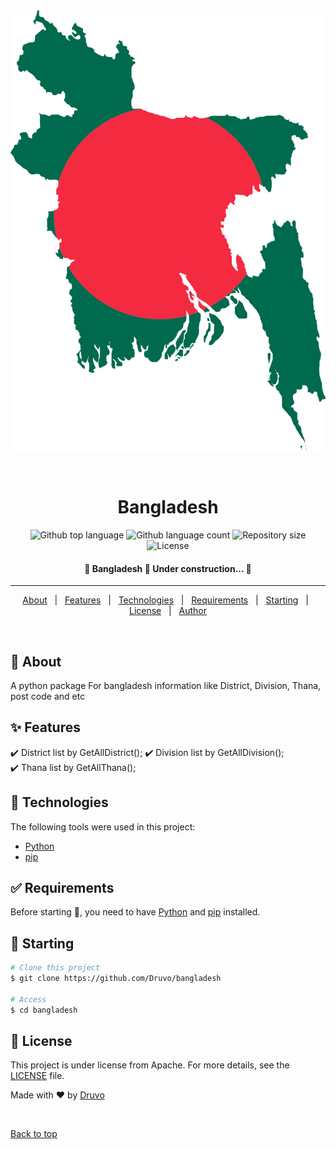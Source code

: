 <div align="center" id="top"> 
  <img src="bangladesh.png" alt="Bangladesh" />

&#xa0;

  <!-- <a href="https://bangladesh.netlify.app">Demo</a> -->
</div>

<h1 align="center">Bangladesh</h1>

<p align="center">
  <img alt="Github top language" src="https://img.shields.io/github/languages/top/Druvo/bangladesh?color=56BEB8">

  <img alt="Github language count" src="https://img.shields.io/github/languages/count/Druvo/bangladesh?color=56BEB8">

  <img alt="Repository size" src="https://img.shields.io/github/repo-size/Druvo/bangladesh?color=56BEB8">

  <img alt="License" src="https://img.shields.io/github/license/Druvo/bangladesh?color=56BEB8">

  <!-- <img alt="Github issues" src="https://img.shields.io/github/issues/Druvo/bangladesh?color=56BEB8" /> -->

  <!-- <img alt="Github forks" src="https://img.shields.io/github/forks/Druvo/bangladesh?color=56BEB8" /> -->

  <!-- <img alt="Github stars" src="https://img.shields.io/github/stars/Druvo/bangladesh?color=56BEB8" /> -->
</p>

<h4 align="center">
	🚧  Bangladesh 🚀 Under construction...  🚧
</h4>

<hr>

<p align="center">
  <a href="#dart-about">About</a> &#xa0; | &#xa0; 
  <a href="#sparkles-features">Features</a> &#xa0; | &#xa0;
  <a href="#rocket-technologies">Technologies</a> &#xa0; | &#xa0;
  <a href="#white_check_mark-requirements">Requirements</a> &#xa0; | &#xa0;
  <a href="#checkered_flag-starting">Starting</a> &#xa0; | &#xa0;
  <a href="#memo-license">License</a> &#xa0; | &#xa0;
  <a href="https://github.com/Druvo" target="_blank">Author</a>
</p>

<br>

## :dart: About

A python package For bangladesh information like District, Division, Thana, post code and etc

## :sparkles: Features

:heavy_check_mark: District list by GetAllDistrict();
:heavy_check_mark: Division list by GetAllDivision();\
:heavy_check_mark: Thana list by GetAllThana();

## :rocket: Technologies

The following tools were used in this project:

- [Python](https://www.python.org/)
- [pip](https://pypi.org/project/pip/)

## :white_check_mark: Requirements

Before starting :checkered_flag:, you need to have [Python](https://www.python.org/) and [pip](https://pypi.org/project/pip/) installed.

## :checkered_flag: Starting

```bash
# Clone this project
$ git clone https://github.com/Druvo/bangladesh

# Access
$ cd bangladesh

```

## :memo: License

This project is under license from Apache. For more details, see the [LICENSE](LICENSE) file.

Made with :heart: by <a href="https://github.com/Druvo" target="_blank">Druvo</a>

&#xa0;

<a href="#top">Back to top</a>
